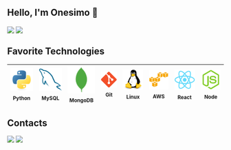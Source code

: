 ## Hello, I'm Onesimo 👋

<div>
 <img height=200  align="center" src="https://github-readme-stats.vercel.app/api?username=briito&show_icons=true&theme=radical" />

 <img height=200  align="center" src="https://github-readme-stats.vercel.app/api/top-langs/?username=briito&show_icons=true&theme=radical" />
 
</div>

## Favorite Technologies

|<img src="https://raw.githubusercontent.com/devicons/devicon/master/icons/python/python-original.svg" width=75><br><sub>Python</sub>|<img src="https://raw.githubusercontent.com/devicons/devicon/master/icons/mysql/mysql-plain.svg" width=75><br><sub>MySQL</sub>|<img src="https://raw.githubusercontent.com/devicons/devicon/master/icons/mongodb/mongodb-plain.svg" width=75><br><sub>MongoDB</sub>|<img src="https://raw.githubusercontent.com/devicons/devicon/master/icons/git/git-original.svg" width=75><br><sub>Git</sub>|<img src="https://raw.githubusercontent.com/devicons/devicon/master/icons/linux/linux-original.svg" width=75><br><sub>Linux</sub>|<img src="https://raw.githubusercontent.com/devicons/devicon/master/icons/amazonwebservices/amazonwebservices-original.svg" width=75><br><sub>AWS</sub>|<img src="https://raw.githubusercontent.com/devicons/devicon/master/icons/react/react-original.svg" width=75><br><sub>React</sub>|<img src="https://raw.githubusercontent.com/devicons/devicon/master/icons/nodejs/nodejs-original.svg" width=75><br><sub>Node</sub>
| :---: | :---: | :---: |  :---: |  :---: |  :---: |  :---: |  :---: |

## Contacts

<div>
 <a href = "https://mail.google.com/mail/u/0/#inbox"><img src="https://img.shields.io/badge/-Gmail-%23333?style=for-the-badge&logo=gmail&logoColor=white" target="_blank"></a>
  <a href="https://www.linkedin.com/in/onsbrito" target="_blank"><img src="https://img.shields.io/badge/-LinkedIn-%230077B5?style=for-the-badge&logo=linkedin&logoColor=white" target="_blank"></a> 

</div>



